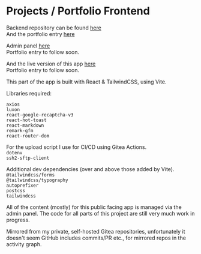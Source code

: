 # Projects / Portfolio Frontend  

Backend repository can be found [here](https://github.com/lanc2112b/portfolio_php)  
And the portfolio entry [here](https://www.muninn.co.uk/projects/14)  

Admin panel [here](https://github.com/lanc2112b/portfolio_admin)  
Portfolio entry to follow soon.  

And the live version of this app [here](https://www.muninn.co.uk/)  
Portfolio entry to follow soon.  

This part of the app is built with React & TailwindCSS, using Vite.  

Libraries required:  

`axios`  
`luxon`  
`react-google-recaptcha-v3`  
`react-hot-toast`  
`react-markdown`  
`remark-gfm`  
`react-router-dom`  

For the upload script I use for CI/CD using Gitea Actions.  
`dotenv`  
`ssh2-sftp-client`  

Additional dev dependencies (over and above those added by Vite).  
`@tailwindcss/forms`  
`@tailwindcss/typography`  
`autoprefixer`  
`postcss`  
`tailwindcss`  

All of the content (mostly) for this public facing app is managed via the admin panel. The code for all parts of this project are still very much work in progress.  

Mirrored from my private, self-hosted Gitea repositories, unfortunately it doesn't seem GitHub includes commits/PR etc., for mirrored repos in the activity graph.